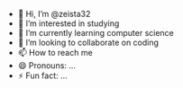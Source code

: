 - 👋 Hi, I’m @zeista32
- 👀 I’m interested in studying
- 🌱 I’m currently learning computer science
- 💞️ I’m looking to collaborate on coding
- 📫 How to reach me 
- 😄 Pronouns: ...
- ⚡ Fun fact: ...

<!---
zeista32/zeista32 is a ✨ special ✨ repository because its `README.md` (this file) appears on your GitHub profile.
You can click the Preview link to take a look at your changes.
--->
